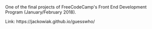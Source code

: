 <p>One of the final projects of FreeCodeCamp's Front End Development Program (January/February 2018).</p>
<p>Link: https://jackowiak.github.io/guesswho/</p>
